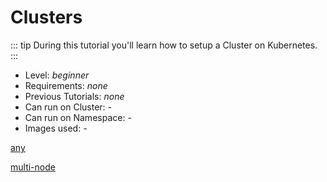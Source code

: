 # Clusters

::: tip
During this tutorial you'll learn how to setup a Cluster on Kubernetes.
:::

* Level: *beginner*
* Requirements: *none*
* Previous Tutorials: *none*
* Can run on Cluster: *-*
* Can run on Namespace: *-*
* Images used: *-*

[any](any.md ':include')

[multi-node](multi-node.md ':include')
